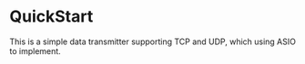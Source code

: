 # QuickStart
This is a simple data transmitter supporting TCP and UDP, which using ASIO to 
 implement.
